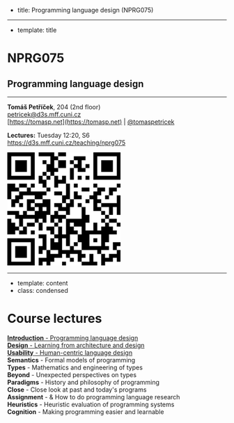 - title: Programming language design (NPRG075)

*****************************************************************************************
- template: title

# NPRG075
## Programming language design

---

**Tomáš Petříček**, 204 (2nd floor)  
_<i class="fa fa-envelope"></i>_ [petricek@d3s.mff.cuni.cz](mailto:petricek@d3s.mff.cuni.cz)  
_<i class="fa-solid fa-circle-right"></i>_ [https://tomasp.net](https://tomasp.net) | [@tomaspetricek](http://twitter.com/tomaspetricek)

**Lectures:** Tuesday 12:20, S6  
_<i class="fa-solid fa-circle-right"></i>_ https://d3s.mff.cuni.cz/teaching/nprg075

<img src="img/qr.png" id="qr" />

*****************************************************************************************
- template: content
- class: condensed

# Course lectures

[**Introduction** - Programming language design](intro.html)  
[**Design** - Learning from architecture and design](design.html)  
[**Usability** - Human-centric language design](usability.html)  
**Semantics** - Formal models of programming     
**Types** - Mathematics and engineering of types   
**Beyond** - Unexpected perspectives on types   
**Paradigms** - History and philosophy of programming    
**Close** - Close look at past and today's programs    
**Assignment** - & How to do programming language research  
**Heuristics** - Heuristic evaluation of programming systems  
**Cognition** - Making programming easier and learnable  
